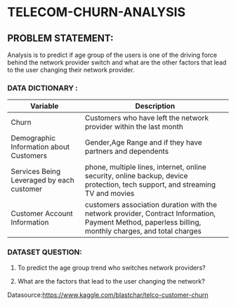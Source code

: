 # TELECOM-CHURN-ANALYSIS

## PROBLEM STATEMENT:

Analysis is to predict if age group of the users is one of the driving force behind the network provider switch and what are the other factors that lead to the user changing their network provider.

### DATA DICTIONARY :

Variable | Description
--------- |-------------
Churn | Customers who have left the network provider within the last month
Demographic Information about Customers |Gender,Age Range and if they have partners and dependents
Services Being Leveraged by each customer |phone, multiple lines, internet, online security, online backup, device protection, tech support, and streaming TV and movies
Customer Account Information |customers association duration with the network provider, Contract Information, Payment Method, paperless billing, monthly charges, and total charges


### DATASET QUESTION:

1. To predict the age group trend who switches network providers?

2. What are the factors that lead to the user changing the network?

Datasource:https://www.kaggle.com/blastchar/telco-customer-churn
